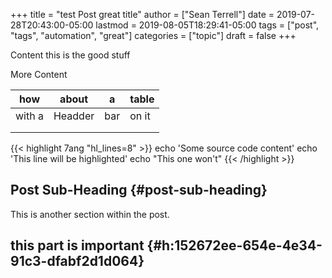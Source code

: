 +++
title = "test Post great title"
author = ["Sean Terrell"]
date = 2019-07-28T20:43:00-05:00
lastmod = 2019-08-05T18:29:41-05:00
tags = ["post", "tags", "automation", "great"]
categories = ["topic"]
draft = false
+++

Content this is the good stuff

More Content

| how    | about   | a   | table |
|--------|---------|-----|-------|
| with a | Headder | bar | on it |
|        |         |     |       |
|        |         |     |       |

{{< highlight 7ang "hl_lines=8" >}}
echo 'Some source code content'
echo 'This line will be highlighted'
echo "This one won't"
{{< /highlight >}}


## Post Sub-Heading {#post-sub-heading}

This is another section within the post.


## this part is important {#h:152672ee-654e-4e34-91c3-dfabf2d1d064}
